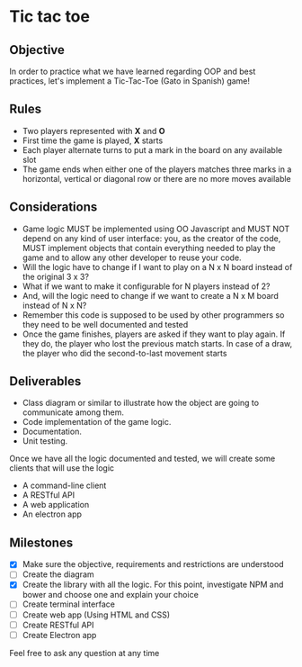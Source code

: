 # Tic tac toe

## Objective

In order to practice what we have learned regarding OOP and best practices, let's implement a Tic-Tac-Toe (Gato in Spanish) game!

## Rules

* Two players represented with __X__ and __O__
* First time the game is played, __X__ starts
* Each player alternate turns to put a mark in the board on any available slot
* The game ends when either one of the players matches three marks in a horizontal, vertical or diagonal row or there are no more moves available

## Considerations

* Game logic MUST be implemented using OO Javascript and MUST NOT depend on any kind of user interface:
you, as the creator of the code, MUST implement objects that contain everything needed to play the game
and to allow any other developer to reuse your code.
* Will the logic have to change if I want to play on a N x N board instead of the original 3 x 3?
* What if we want to make it configurable for N players instead of 2?
* And, will the logic need to change if we want to create a N x M board instead of N x N?
* Remember this code is supposed to be used by other programmers so they need to be well documented and tested
* Once the game finishes, players are asked if they want to play again. If they do, the player who lost the previous match starts. In case of a draw, the player who did the second-to-last movement starts

## Deliverables

* Class diagram or similar to illustrate how the object are going to communicate among them.
* Code implementation of the game logic.
* Documentation.
* Unit testing.

Once we have all the logic documented and tested, we will create some clients that will use the logic

* A command-line client
* A RESTful API
* A web application
* An electron app

## Milestones

- [x] Make sure the objective, requirements and restrictions are understood
- [ ] Create the diagram
- [x] Create the library with all the logic. For this point, investigate NPM and bower and choose one and explain your choice
- [ ] Create terminal interface
- [ ] Create web app (Using HTML and CSS)
- [ ] Create RESTful API
- [ ] Create Electron app

Feel free to ask any question at any time
